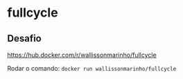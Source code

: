# fullcycle
## Desafio
https://hub.docker.com/r/wallissonmarinho/fullcycle

Rodar o comando: `docker run wallissonmarinho/fullcycle`